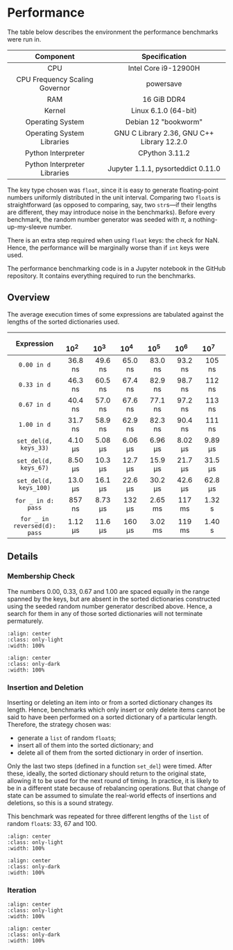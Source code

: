 # Performance

The table below describes the environment the performance benchmarks were run in.

| Component                      | Specification                              |
| :----------------------------: | :----------------------------------------: |
| CPU                            | Intel Core i9-12900H                       |
| CPU Frequency Scaling Governor | powersave                                  |
| RAM                            | 16 GiB DDR4                                |
| Kernel                         | Linux 6.1.0 (64-bit)                       |
| Operating System               | Debian 12 "bookworm"                       |
| Operating System Libraries     | GNU C Library 2.36, GNU C++ Library 12.2.0 |
| Python Interpreter             | CPython 3.11.2                             |
| Python Interpreter Libraries   | Jupyter 1.1.1, pysorteddict 0.11.0         |

The key type chosen was `float`, since it is easy to generate floating-point numbers uniformly distributed in the unit
interval. Comparing two `float`s is straightforward (as opposed to comparing, say, two `str`s—if their lengths are
different, they may introduce noise in the benchmarks). Before every benchmark, the random number generator was seeded
with _π_, a nothing-up-my-sleeve number.

There is an extra step required when using `float` keys: the check for NaN. Hence, the performance will be marginally
worse than if `int` keys were used.

<div class="notice">
The performance benchmarking code is in a Jupyter notebook in the GitHub repository. It contains everything required to
run the benchmarks.
</div>

## Overview

The average execution times of some expressions are tabulated against the lengths of the sorted dictionaries used.

| Expression                       | &emsp;10<sup>2</sup>&emsp; | &emsp;10<sup>3</sup>&emsp; | &emsp;10<sup>4</sup>&emsp; | &emsp;10<sup>5</sup>&emsp; | &emsp;10<sup>6</sup>&emsp; | &emsp;10<sup>7</sup>&emsp; |
| :------------------------------: | :------------------------: | :------------------------: | :------------------------: | :------------------------: | :------------------------: | :------------------------: |
| `0.00 in d`                      | 36.8 ns                    | 49.6 ns                    | 65.0 ns                    | 83.0 ns                    | 93.2 ns                    | 105 ns                     |
| `0.33 in d`                      | 46.3 ns                    | 60.5 ns                    | 67.4 ns                    | 82.9 ns                    | 98.7 ns                    | 112 ns                     |
| `0.67 in d`                      | 40.4 ns                    | 57.0 ns                    | 67.6 ns                    | 77.1 ns                    | 97.2 ns                    | 113 ns                     |
| `1.00 in d`                      | 31.7 ns                    | 58.9 ns                    | 62.9 ns                    | 82.3 ns                    | 90.4 ns                    | 111 ns                     |
| `set_del(d, keys_33)`            | 4.10 μs                    | 5.08 μs                    | 6.06 μs                    | 6.96 μs                    | 8.02 μs                    | 9.89 μs                    |
| `set_del(d, keys_67)`            | 8.50 μs                    | 10.3 μs                    | 12.7 μs                    | 15.9 μs                    | 21.7 μs                    | 31.5 μs                    |
| `set_del(d, keys_100)`           | 13.0 μs                    | 16.1 μs                    | 22.6 μs                    | 30.2 μs                    | 42.6 μs                    | 62.8 μs                    |
| `for _ in d: pass`               | 857 ns                     | 8.73 μs                    | 132 μs                     | 2.65 ms                    | 117 ms                     | 1.32 s                     |
| `for _ in reversed(d): pass`     | 1.12 μs                    | 11.6 μs                    | 160 μs                     | 3.02 ms                    | 119 ms                     | 1.40 s                     |

## Details

### Membership Check

The numbers 0.00, 0.33, 0.67 and 1.00 are spaced equally in the range spanned by the keys, but are absent in the sorted
dictionaries constructed using the seeded random number generator described above. Hence, a search for them in any of
those sorted dictionaries will not terminate permaturely.

```{image} _static/images/perf-contains-light.svg
:align: center
:class: only-light
:width: 100%
```

```{image} _static/images/perf-contains-dark.svg
:align: center
:class: only-dark
:width: 100%
```

### Insertion and Deletion

Inserting or deleting an item into or from a sorted dictionary changes its length. Hence, benchmarks which only insert
or only delete items cannot be said to have been performed on a sorted dictionary of a particular length. Therefore,
the strategy chosen was:

* generate a `list` of random `float`s;
* insert all of them into the sorted dictionary; and
* delete all of them from the sorted dictionary in order of insertion.

Only the last two steps (defined in a function `set_del`) were timed. After these, ideally, the sorted dictionary
should return to the original state, allowing it to be used for the next round of timing. In practice, it is likely to
be in a different state because of rebalancing operations. But that change of state can be assumed to simulate the
real-world effects of insertions and deletions, so this is a sound strategy.

This benchmark was repeated for three different lengths of the `list` of random `float`s: 33, 67 and 100.

```{image} _static/images/perf-setitem-light.svg
:align: center
:class: only-light
:width: 100%
```

```{image} _static/images/perf-setitem-dark.svg
:align: center
:class: only-dark
:width: 100%
```

### Iteration

```{image} _static/images/perf-iter-light.svg
:align: center
:class: only-light
:width: 100%
```

```{image} _static/images/perf-iter-dark.svg
:align: center
:class: only-dark
:width: 100%
```
